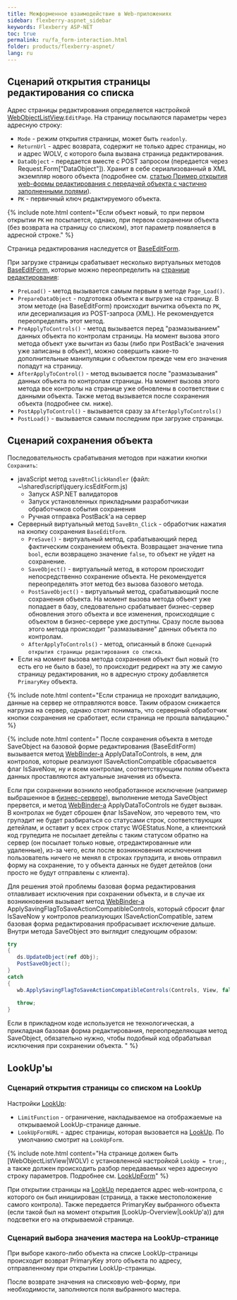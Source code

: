 ```yaml
---
title: Межформенное взаимодействие в Web-приложениях
sidebar: flexberry-aspnet_sidebar
keywords: Flexberry ASP-NET
toc: true
permalink: ru/fa_form-interaction.html
folder: products/flexberry-aspnet/
lang: ru
---
```


## Сценарий открытия страницы редактирования со списка

Адрес страницы редактирования определяется настройкой [WebObjectListView](fa_web-object-list-view.html).`EditPage`. На страницу посылаются параметры через адресную строку:

* `Mode` - режим открытия страницы, может быть `readonly`.
* `ReturnUrl` - адрес возврата, содержит не только адрес страницы, но и адрес WOLV, с которого была вызвана страница редактирования.
* `DataObject` - передается вместе с POST запросом (передается через Request.Form["DataObject"]). Хранит в себе сериализованный в XML экземпляр нового объекта (подробнее см. [статью Пример открытия web-формы редактирования с передачей объекта с частично заполненными полями](fa_open-edit-form-web-example.html)).
* `PK` - первичный ключ редактируемого объекта.

{% include note.html content="Если объект новый, то при первом открытии `PK` не посылается, однако, при первом сохранении объекта (без возврата на страницу со списком), этот параметр появляется в адресной строке." %}

Страница редактирования наследуется от [BaseEditForm](fa_base-edit-form.html).

При загрузке страницы срабатывает несколько виртуальных методов [BaseEditForm](fa_base-edit-form.html), которые можно переопределить на [странице редактирования](fa_web-edit-form.html):

* `PreLoad()` - метод вызывается самым первым в методе `Page_Load()`.
* `PrepareDataObject` - подготовка объекта к выгрузке на страницу. В этом методе (на BaseEditForm) происходит вычитка объекта по `PK`, или десериализация из POST-запроса (XML). Не рекомендуется переопределять этот метод.
* `PreApplyToControls()` - метод вызывается перед "размазыванием" данных объекта по контролам страницы. На момент вызова этого метода объект уже вычитан из базы (либо при PostBack'e значения уже записаны в объект), можно совершить какие-то дополнительные манипуляции с объектом прежде чем его значения попадут на страницу.
* `AfterApplyToControl()` - метод вызывается после "размазывания" данных объекта по контролам страницы. На момент вызова этого метода все контролы на странице уже обновлены в соответствии с данными объекта. Также метод вызывается после сохранения объекта (подробнее см. ниже).
* `PostApplyToControl()` - вызывается сразу за `AfterApplyToControls()`
* `PostLoad()` - вызывается самым последним при загрузке страницы.

## Сценарий сохранения объекта

Последовательность срабатывания методов при нажатии кнопки `Сохранить`:

* javaScript метод `saveBtnClickHandler` (файл: ~\shared\script\jquery.icsEditForm.js)
    * Запуск ASP.NET валидаторов
    * Запуск установленных прикладными разработчикаи обработчиков события сохранения
    * Ручная отправка PostBack'а на сервер
* Серверный виртуальный метод `SaveBtn_Click` - обработчик нажатия на кнопку сохранения `BaseEditForm`.
    * `PreSave()` - виртуальный метод, срабатывающий перед фактическим сохранением объекта. Возвращает значение типа `bool`, если возвращено значение `false`, то объект не уйдет на сохранение.
    * `SaveObject()` - виртуальный метод, в котором происходит непосредственно сохранение объекта. Не рекомендуется переопределять этот метод без вызова базового метода.
    * `PostSaveObject()` - виртуальный метод, срабатывающий после сохранения объекта. На момент вызова метода объект уже попадает в базу, следовательно срабатывает бизнес-сервер обновления этого объекта и все изменения, происходящие с объектом в бизнес-сервере уже доступны. Сразу после вызова этого метода происходит "размазывание" данных объекта по контролам.
    * `AfterApplyToControls()` - метод, описанный в блоке `Сценарий открытия страницы редактирования со списка`.
* Если на момент вызова метода сохранения объект был новый (то есть его не было в базе), то происходит редирект на эту же самую страницу редактирования, но в адресную строку добавляется `PrimaryKey` объекта.

{% include note.html content="Если страница не проходит валидацию, данные на сервер не отправляются вовсе. Таким образом снижается нагрузка на сервер, однако стоит понимать, что серверный обработчик кнопки сохранения не сработает, если страница не прошла валидацию." %}

{% include note.html content="
После сохранения объекта в методе SaveObject на базовой форме редактирования (BaseEditForm) вызывается метод [WebBinder-а](fa_web-binder.html) ApplyDataToControls,
в нем, для контролов, которые реализуют ISaveActionCompatible сбрасывается флаг IsSaveNow, ну и всем контролам, соответствующим полям объекта данных проставляются актуальные значения из объекта.

Если при сохранении возникло необработанное исключение (например выбрашенное в [бизнес-сервере](fo_bs-example.html)), выполнение метода SaveObject прервется, и метод [WebBinder-а](fa_web-binder.html) ApplyDataToControls не будет вызван.  
В контролах не будет сброшен флаг IsSaveNow, это черевото тем, что групэдит не будет разбираться со статусами строк, соответствующих детейлам, и оставит у всех строк статус WGEStatus.None,
а клиентский код групедита не посылает детейлы с таким статусом обратно на сервер (он посылает только новые, отредактированные или удаленные), из-за чего, если после возникновения исключения пользователь ничего не менял в строках групэдита, и вновь отправил форму на сохранение, то у объекта данных не будет детейлов (они просто не будут отправлены с клиента).

Для решения этой проблемы базовая форма редактирования отлавливает исключения при сохранении объекта, и в случае их возникновения вызывает метод [WebBinder-а](fa_web-binder.html) ApplySavingFlagToSaveActionCompatibleControls, который сбросит флаг IsSaveNow у контролов реализующих ISaveActionCompatible, затем базовая форма редактирования пробрасывает исключение дальше.
Внутри метода SaveObject это выглядит следующим образом:

``` csharp
try
{
   ds.UpdateObject(ref dObj);
   PostSaveObject();
}
catch
{
   wb.ApplySavingFlagToSaveActionCompatibleControls(Controls, View, false);
 
   throw;
}
```

Если в прикладном коде используется не технологическая, а прикладная базовая форма редактирования, переопределяющая метод SaveObject, обязательно нужно, чтобы подобный код обрабатывал исключения при сохранении объекта.
" %}

## LookUp'ы

### Сценарий открытия страницы со списком на LookUp

Настройки [LookUp](fa_lookup-overview.html):
* `LimitFunction` - ограничение, накладываемое на отображаемые на открываемой LookUp-странице данные.
* `LookUpFormURL` - адрес страницы, которая вызовается на [LookUp](fa_lookup-overview.html). По умолчанию смотрит на `LookUpForm`.

{% include note.html content="На странице должен быть [WebObjectListView|WOLV) с установленной настройкой `LookUp = true;`, а также должен происходить разбор передаваемых через адресную строку параметров. Подробнее см. [LookUpForm](fa_lookup-form.html)" %}

При открытии страницы на [LookUp](fa_lookup-overview.html) передается адрес web-контрола, с которого он был инициирован (страница, а также местоположение самого контрола). Также передается PrimaryKey выбранного объекта (если такой был на момент открытия [LookUp-Overview|LookUp'a)) для подсветки его на открываемой странице.

### Сценарий выбора значения мастера на LookUp-странице

При выборе какого-либо объекта на списке LookUp-страницы происходит возврат PrimaryKey этого объекта по адресу, отправленному при открытии LookUp-страницы.

После возврате значения на списковую web-форму, при необходимости, заполняются поля выбранного мастера.
